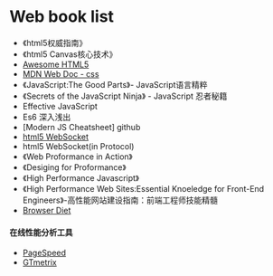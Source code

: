 # Web book list

* 《html5权威指南》
* 《html5 Canvas核心技术》
*  [Awesome HTML5](https://github.com/sindresorhus/awesome)
*  [MDN Web Doc - css](https://developer.mozilla.org/)
* 《JavaScript:The Good Parts》- JavaScript语言精粹
* 《Secrets of the JavaScript Ninja》 - JavaScript 忍者秘籍
* Effective JavaScript
* Es6 深入浅出
* [Modern JS Cheatsheet] github
* [html5 WebSocket](https://www.ibm.com/developerworks/cn/web/1112_huangxa_websocket/index.html)
* html5 WebSocket(in Protocol)
* 《Web Proformance in Action》
* 《Desiging for Proformance》
* 《High Performance Javascript》
* 《High Performance Web Sites:Essential Knoeledge for Front-End Engineers》-高性能网站建设指南：前端工程师技能精髓
* [Browser Diet](https://browserdiet.com/zh/)



#### 在线性能分析工具
* [PageSpeed](https://developers.google.com/speed/pagespeed/insights/?hl=zh-CN)
* [GTmetrix](https://gtmetrix.com/)